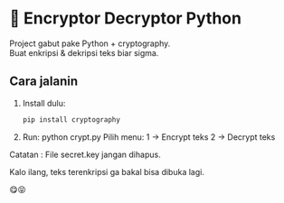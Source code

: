 # 🔐 Encryptor Decryptor Python

Project gabut pake Python + cryptography.  
Buat enkripsi & dekripsi teks biar sigma.

## Cara jalanin
1. Install dulu:
   ```bash
   pip install cryptography
2. Run:
python crypt.py
Pilih menu:
1 → Encrypt teks
2 → Decrypt teks

Catatan :
File secret.key jangan dihapus.

Kalo ilang, teks terenkripsi ga bakal bisa dibuka lagi.

😋😝

